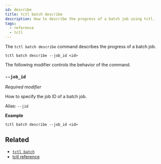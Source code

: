 ```yaml
---
id: describe
title: tctl batch describe
description: How to describe the progress of a batch job using tctl.
tags:
  - reference
  - tctl
---
```


The `tctl batch describe` command describes the progress of a batch job.

`tctl batch describe --job_id <id>`

The following modifier controls the behavior of the command.

### `--job_id`

_Required modifier_

How to specify the job ID of a batch job.

Alias: `--jid`

**Example**

```
tctl batch describe --job_id <id>
```

## Related

- [`tctl batch`](../batch)
- [tctl reference](/docs/reference/tctl)
